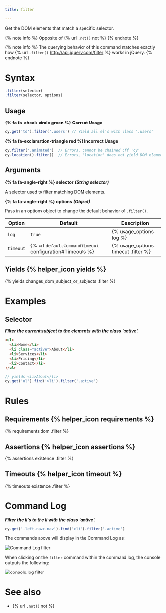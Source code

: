 ```yaml
---
title: filter

---
```


Get the DOM elements that match a specific selector.

{% note info %}
Opposite of {% url `.not()` not %}
{% endnote %}

{% note info %}
The querying behavior of this command matches exactly how {% url `.filter()` http://api.jquery.com/filter %} works in jQuery.
{% endnote %}

# Syntax

```javascript
.filter(selector)
.filter(selector, options)
```

## Usage

**{% fa fa-check-circle green %} Correct Usage**

```javascript
cy.get('td').filter('.users') // Yield all el's with class '.users'
```

**{% fa fa-exclamation-triangle red %} Incorrect Usage**

```javascript
cy.filter('.animated')  // Errors, cannot be chained off 'cy'
cy.location().filter()  // Errors, 'location' does not yield DOM element
```

## Arguments

**{% fa fa-angle-right %} selector**  ***(String selector)***

A selector used to filter matching DOM elements.

**{% fa fa-angle-right %} options**  ***(Object)***

Pass in an options object to change the default behavior of `.filter()`.

Option | Default | Description
--- | --- | ---
`log` | `true` | {% usage_options log %}
`timeout` | {% url `defaultCommandTimeout` configuration#Timeouts %} | {% usage_options timeout .filter %}

## Yields {% helper_icon yields %}

{% yields changes_dom_subject_or_subjects .filter %}

# Examples

## Selector

***Filter the current subject to the elements with the class 'active'.***

```html
<ul>
  <li>Home</li>
  <li class="active">About</li>
  <li>Services</li>
  <li>Pricing</li>
  <li>Contact</li>
</ul>
```

```javascript
// yields <li>About</li>
cy.get('ul').find('>li').filter('.active')
```

# Rules

## Requirements {% helper_icon requirements %}

{% requirements dom .filter %}

## Assertions {% helper_icon assertions %}

{% assertions existence .filter %}

## Timeouts {% helper_icon timeout %}

{% timeouts existence .filter %}

# Command Log

***Filter the li's to the li with the class 'active'.***

```javascript
cy.get('.left-nav>.nav').find('>li').filter('.active')
```

The commands above will display in the Command Log as:

![Command Log filter](/img/api/filter/filter-el-by-selector.png)

When clicking on the `filter` command within the command log, the console outputs the following:

![console.log filter](/img/api/filter/console-shows-list-and-filtered-element.png)

# See also

- {% url `.not()` not %}
